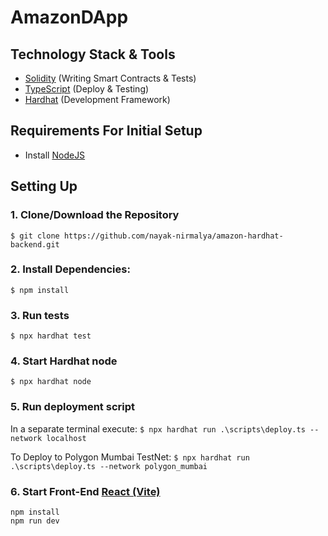 # AmazonDApp

## Technology Stack & Tools

- [Solidity](https://soliditylang.org/) (Writing Smart Contracts & Tests)
- [TypeScript](https://www.typescriptlang.org/) (Deploy & Testing)
- [Hardhat](https://hardhat.org/) (Development Framework)

## Requirements For Initial Setup

- Install [NodeJS](https://nodejs.org/en/)

## Setting Up

### 1. Clone/Download the Repository

`$ git clone https://github.com/nayak-nirmalya/amazon-hardhat-backend.git`

### 2. Install Dependencies:

`$ npm install`

### 3. Run tests

`$ npx hardhat test`

### 4. Start Hardhat node

`$ npx hardhat node`

### 5. Run deployment script

In a separate terminal execute:
`$ npx hardhat run .\scripts\deploy.ts --network localhost`

To Deploy to Polygon Mumbai TestNet:
`$ npx hardhat run .\scripts\deploy.ts --network polygon_mumbai`

### 6. Start Front-End [React (Vite)](https://github.com/nayak-nirmalya/amazon-fs-web3)

```
npm install
npm run dev
```
